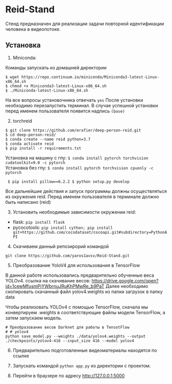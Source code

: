 # Reid-Stand

Стенд предназначен для реализации задачи повторной идентификации человека в видеопотоке.

## Установка

1. Miniconda:

Команды запускать из домашней директории
```
$ wget https://repo.continuum.io/miniconda/Miniconda3-latest-Linux-x86_64.sh
$ chmod +x Miniconda3-latest-Linux-x86_64.sh
$ ./Miniconda-latest-Linux-x86_64.sh
```
На все вопросы установочника отвечать `yes`
После установки необходимо перезапустить терминал. В случае успешной установки перед именем пользователя появится надпись `(base)`

2. torchreid
```
$ git clone https://github.com/erafier/deep-person-reid.git
$ cd deep-person-reid/
$ conda create --name reid python=3.7
$ conda activate reid
$ pip install -r requirements.txt
```
Установка на машину с гпу: `$ conda install pytorch torchvision cudatoolkit=9.0 -c pytorch`  
Установка без гпу: `$ conda install pytorch torchvision cpuonly -c pytorch`

`
$ pip install pillow==6.2.2
$ python setup.py develop`

Все дальнейшие действия и запуск программы должны осуществляться из окружения reid. Перед именем пользователя в терминале должно быть написано (reid)

3. Установить необходимые зависимости окружении reid:

- flask: `pip install flask`
- pycocotools: `pip install cython; pip install git+https://github.com/cocodataset/cocoapi.git#subdirectory=PythonAPI`

4. Скачиваем данный репозирорий командой

`git clone https://github.com/yaros1avsv/Reid-Stand.git`

5. Преобразование YoloV4 для использования в TensorFlow

В данной работе использовались предварительно обученные веса YOLOv4. 
ссылка на скачивание весов: https://drive.google.com/open?id=1cewMfusmPjYWbrnuJRuKhPMwRe_b9PaT
Далее необходимо скопировать скачанный файл yolov4.weights из папки загрузок в папку data

Чтобы реализовать YOLOv4 с помощью TensorFlow, сначала мы конвертируем .weights в соответствующие файлы модели TensorFlow, а затем запускаем модель.
```
# Преобразование весов Darknet для работы в TensotFlow 
# # yolov4
python save_model.py --weights ./data/yolov4.weights --output ./checkpoints/yolov4-416 --input_size 416 --model yolov4 
```
6. Предварительно подготовленные видеоматериалы находятся по ссылке

7. Запускать командой `python app.py` из директории с проектом. 

8. Перейти в браузере по адресу http://127.0.0.1:5000
